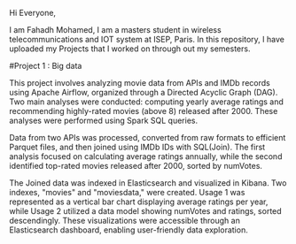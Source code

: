 Hi Everyone,

I am Fahadh Mohamed, I am a masters student in wireless telecommunications and IOT system at ISEP, Paris.
In this repository, I have uploaded my Projects that I worked on through out my semesters.

#Project 1 : Big data

This project involves analyzing movie data from APIs and IMDb records using Apache Airflow, organized through a Directed Acyclic Graph (DAG). Two main analyses were conducted: computing yearly average ratings and recommending highly-rated movies (above 8) released after 2000. These analyses were performed using Spark SQL queries.

Data from two APIs was processed, converted from raw formats to efficient Parquet files, and then joined using IMDb IDs with SQL(Join). The first analysis focused on calculating average ratings annually, while the second identified top-rated movies released after 2000, sorted by numVotes.

The Joined data was indexed in Elasticsearch and visualized in Kibana. Two indexes, "movies" and "moviesdata," were created. Usage 1 was represented as a vertical bar chart displaying average ratings per year, while Usage 2 utilized a data model showing numVotes and ratings, sorted descendingly. These visualizations were accessible through an Elasticsearch dashboard, enabling user-friendly data exploration.
